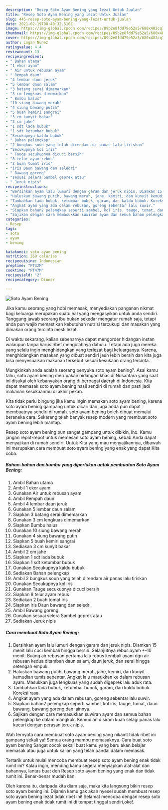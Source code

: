 ```yaml
---
description: "Resep Soto Ayam Bening yang lezat Untuk Jualan"
title: "Resep Soto Ayam Bening yang lezat Untuk Jualan"
slug: 445-resep-soto-ayam-bening-yang-lezat-untuk-jualan
date: 2021-02-19T08:40:32.510Z
image: https://img-global.cpcdn.com/recipes/89b2e8fdd79e52a5/680x482cq70/soto-ayam-bening-foto-resep-utama.jpg
thumbnail: https://img-global.cpcdn.com/recipes/89b2e8fdd79e52a5/680x482cq70/soto-ayam-bening-foto-resep-utama.jpg
cover: https://img-global.cpcdn.com/recipes/89b2e8fdd79e52a5/680x482cq70/soto-ayam-bening-foto-resep-utama.jpg
author: Logan Nunez
ratingvalue: 4.4
reviewcount: 13
recipeingredient:
- " Bahan utama"
- "1 ekor ayam"
- " Air untuk rebusan ayam"
- " Rempah daun"
- "4 lembar daun jeruk"
- "5 lembar daun salam"
- "3 batang serai dimemarkan"
- "3 cm lengkuas dimemarkan"
- " Bumbu halus"
- "10 siung bawang merah"
- "4 siung bawang putih"
- "5 buah kemiri sangrai"
- "3 cm kunyit bakar"
- "2 cm jahe"
- "1 sdt lada bubuk"
- "1 sdt ketumbar bubuk"
- "Secukupnya kaldu bubuk"
- " Bahan pelengkap"
- "2 bungkus soun yang telah direndam air panas lalu tiriskan"
- "Secukupnya kol iris"
- " Tauge secukupnya dicuci bersih"
- "8 telur ayam rebus"
- "2 buah tomat iris"
- "iris Daun bawang dan seledri"
- " Bawang goreng"
- "sesuai selera Sambel geprek atau"
- " Jeruk nipis"
recipeinstructions:
- "Bersihkan ayam lalu lumuri dengan garam dan jeruk nipis. Diamkan 15 menit lalu cuci kembali hingga bersih. Selanjutnya rebus ayam +-10 menit. Buang air rebusan pertama lalu rebus kembali ayam dgn air rebusan kedua ditambah daun salam, daun jeruk, dan serai hingga setengah empuk."
- "Haluskan bawang putih, bawang merah, jahe, kemiri, dan kunyit kemudian tumis sebentar. Angkat lalu masukkan ke dalam rebusan ayam. Masukkan juga lengkuas yang sudah digeprek lalu aduk rata."
- "Tambahkan lada bubuk, ketumbar bubuk, garam, dan kaldu bubuk. Koreksi rasa."
- "Angkat ayam yang ada dalam rebusan, goreng sebentar lalu suwir."
- "Siapkan bahan2 pelengkap seperti sambel, kol iris, tauge, tomat, daun bawang, bawang goreng dan lainnya."
- "Sajikan dengan cara memasukkan suwiran ayam dan semua bahan pelengkap ke dalam mangkuk. Kemudian disiram kuah selagi panas lalu kucuri dengan perasan jeruk nipis."
categories:
- Resep
tags:
- soto
- ayam
- bening

katakunci: soto ayam bening 
nutrition: 269 calories
recipecuisine: Indonesian
preptime: "PT32M"
cooktime: "PT47M"
recipeyield: "2"
recipecategory: Dinner

---
```



![Soto Ayam Bening](https://img-global.cpcdn.com/recipes/89b2e8fdd79e52a5/680x482cq70/soto-ayam-bening-foto-resep-utama.jpg)

Jika kamu seorang yang hobi memasak, menyediakan panganan nikmat bagi keluarga merupakan suatu hal yang mengasyikan untuk anda sendiri. Tanggung jawab seorang ibu bukan sekedar mengatur rumah saja, tetapi anda pun wajib memastikan kebutuhan nutrisi tercukupi dan masakan yang dimakan orang tercinta mesti lezat.

Di waktu  sekarang, kalian sebenarnya dapat mengorder hidangan instan walaupun tanpa harus ribet mengolahnya dahulu. Tetapi ada juga mereka yang selalu ingin menghidangkan yang terlezat bagi keluarganya. Karena, menghidangkan masakan yang dibuat sendiri jauh lebih bersih dan kita juga bisa menyesuaikan makanan tersebut sesuai kesukaan orang tercinta. 



Mungkinkah anda adalah seorang penyuka soto ayam bening?. Asal kamu tahu, soto ayam bening merupakan hidangan khas di Nusantara yang saat ini disukai oleh kebanyakan orang di berbagai daerah di Indonesia. Kita dapat memasak soto ayam bening hasil sendiri di rumah dan pasti jadi makanan kesukaanmu di akhir pekan.

Kita tidak perlu bingung jika kamu ingin memakan soto ayam bening, karena soto ayam bening gampang untuk dicari dan juga anda pun dapat membuatnya sendiri di rumah. soto ayam bening boleh dibuat memalui beraneka cara. Sekarang telah banyak resep modern yang membuat soto ayam bening lebih mantap.

Resep soto ayam bening pun sangat gampang untuk dibikin, lho. Kamu jangan repot-repot untuk memesan soto ayam bening, sebab Anda dapat menyajikan di rumah sendiri. Untuk Kita yang mau menyajikannya, dibawah ini merupakan cara membuat soto ayam bening yang enak yang dapat Kita coba.

<!--inarticleads1-->

##### Bahan-bahan dan bumbu yang diperlukan untuk pembuatan Soto Ayam Bening:

1. Ambil  Bahan utama
1. Ambil 1 ekor ayam
1. Gunakan  Air untuk rebusan ayam
1. Ambil  Rempah daun
1. Ambil 4 lembar daun jeruk
1. Gunakan 5 lembar daun salam
1. Siapkan 3 batang serai dimemarkan
1. Gunakan 3 cm lengkuas dimemarkan
1. Siapkan  Bumbu halus
1. Gunakan 10 siung bawang merah
1. Gunakan 4 siung bawang putih
1. Siapkan 5 buah kemiri sangrai
1. Sediakan 3 cm kunyit bakar
1. Ambil 2 cm jahe
1. Siapkan 1 sdt lada bubuk
1. Siapkan 1 sdt ketumbar bubuk
1. Gunakan Secukupnya kaldu bubuk
1. Sediakan  Bahan pelengkap
1. Ambil 2 bungkus soun yang telah direndam air panas lalu tiriskan
1. Gunakan Secukupnya kol iris
1. Gunakan  Tauge secukupnya dicuci bersih
1. Siapkan 8 telur ayam rebus
1. Sediakan 2 buah tomat iris
1. Siapkan iris Daun bawang dan seledri
1. Ambil  Bawang goreng
1. Gunakan sesuai selera Sambel geprek atau
1. Sediakan  Jeruk nipis




<!--inarticleads2-->

##### Cara membuat Soto Ayam Bening:

1. Bersihkan ayam lalu lumuri dengan garam dan jeruk nipis. Diamkan 15 menit lalu cuci kembali hingga bersih. Selanjutnya rebus ayam +-10 menit. Buang air rebusan pertama lalu rebus kembali ayam dgn air rebusan kedua ditambah daun salam, daun jeruk, dan serai hingga setengah empuk.
1. Haluskan bawang putih, bawang merah, jahe, kemiri, dan kunyit kemudian tumis sebentar. Angkat lalu masukkan ke dalam rebusan ayam. Masukkan juga lengkuas yang sudah digeprek lalu aduk rata.
1. Tambahkan lada bubuk, ketumbar bubuk, garam, dan kaldu bubuk. Koreksi rasa.
1. Angkat ayam yang ada dalam rebusan, goreng sebentar lalu suwir.
1. Siapkan bahan2 pelengkap seperti sambel, kol iris, tauge, tomat, daun bawang, bawang goreng dan lainnya.
1. Sajikan dengan cara memasukkan suwiran ayam dan semua bahan pelengkap ke dalam mangkuk. Kemudian disiram kuah selagi panas lalu kucuri dengan perasan jeruk nipis.




Wah ternyata cara membuat soto ayam bening yang nikamt tidak ribet ini gampang sekali ya! Semua orang mampu memasaknya. Cara buat soto ayam bening Sangat cocok sekali buat kamu yang baru akan belajar memasak atau juga untuk kalian yang telah pandai dalam memasak.

Tertarik untuk mulai mencoba membuat resep soto ayam bening enak tidak rumit ini? Kalau ingin, mending kamu segera menyiapkan alat-alat dan bahannya, lantas buat deh Resep soto ayam bening yang enak dan tidak rumit ini. Benar-benar mudah kan. 

Oleh karena itu, daripada kita diam saja, maka kita langsung bikin resep soto ayam bening ini. Dijamin kamu gak akan nyesel sudah membuat resep soto ayam bening lezat tidak ribet ini! Selamat mencoba dengan resep soto ayam bening enak tidak rumit ini di tempat tinggal sendiri,oke!.

